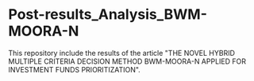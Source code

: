 # Post-results_Analysis_BWM-MOORA-N

 This repository include the results of the article "THE NOVEL HYBRID MULTIPLE CRITERIA DECISION METHOD BWM-MOORA-N APPLIED FOR INVESTMENT FUNDS PRIORITIZATION".
